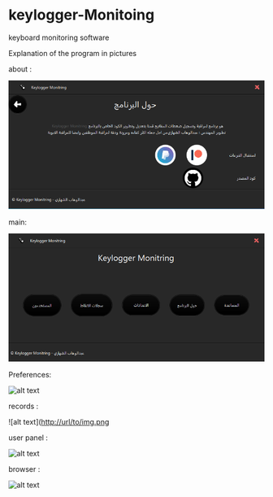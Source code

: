 # keylogger-Monitoing
keyboard monitoring software


Explanation of the program in pictures

about :

![alt text](https://github.com/alshahari1/keylogger-Monitoing/blob/main/about.png)

main:

![alt text](https://github.com/alshahari1/keylogger-Monitoing/blob/main/main.png)

Preferences:

![alt text]([http://url/to/img.png](https://github.com/alshahari1/keylogger-Monitoing/blob/main/foverat.png))

records :

![alt text]([http://url/to/img.png](https://github.com/alshahari1/keylogger-Monitoing/blob/main/reco.png)


user panel :

![alt text]([http://url/to/img.png](https://github.com/alshahari1/keylogger-Monitoing/blob/main/user.png))


browser :

![alt text]([http://url/to/img.png](https://github.com/alshahari1/keylogger-Monitoing/blob/main/bro.png))
